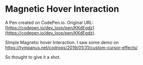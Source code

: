 # Magnetic Hover Interaction

A Pen created on CodePen.io. Original URL: [https://codepen.io/dev_loop/pen/KKdEgdz](https://codepen.io/dev_loop/pen/KKdEgdz).

SImple Magnetic hover Interaction. I saw some demo on https://tympanus.net/codrops/2019/01/31/custom-cursor-effects/

So thought to give it a shot.
